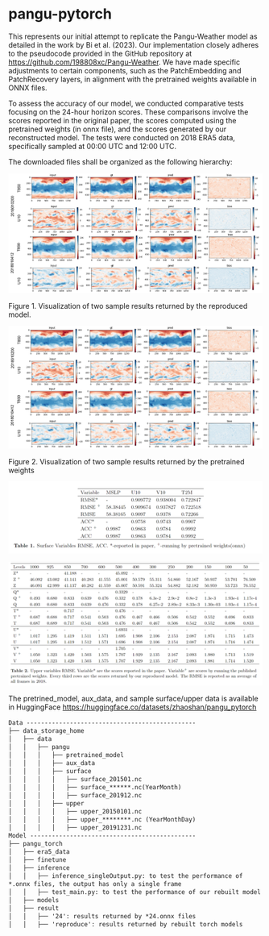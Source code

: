# pangu-pytorch

This represents our initial attempt to replicate the Pangu-Weather model as detailed in the work by Bi et al. (2023). Our implementation closely adheres to the pseudocode provided in the GitHub repository at https://github.com/198808xc/Pangu-Weather. We have made specific adjustments to certain components, such as the PatchEmbedding and PatchRecovery layers, in alignment with the pretrained weights available in ONNX files.

To assess the accuracy of our model, we conducted comparative tests focusing on the 24-hour horizon scores. These comparisons involve the scores reported in the original paper, the scores computed using the pretrained weights (in onnx file), and the scores generated by our reconstructed model. The tests were conducted on 2018 ERA5 data, specifically sampled at 00:00 UTC and 12:00 UTC.


The downloaded files shall be organized as the following hierarchy:

<p align="left">
  <img src="fig/VIS.png" width="600" title="Figure 1. Visualization of two sample results returned by the reproduced model.">
</p>
Figure 1. Visualization of two sample results returned by the reproduced model.
  
  
  
<p align="left">
  <img src="fig/vis_onnx.png" width="600" title="Figure 2. Visualization of two sample results returned by the pretrained weights.">
</p>
Figure 2. Visualization of two sample results returned by the pretrained weights

<p align="center">
  <img src="fig/tab1.png" width="600">
</p>
<p align="center">
  <img src="fig/tab2.png" width="600">
</p>


The pretrined_model, aux_data, and sample surface/upper data is available in HuggingFace https://huggingface.co/datasets/zhaoshan/pangu_pytorch
```plain
Data -----------------------------------------------
├── data_storage_home
│   ├── data
│   │   ├── pangu
│   │   │   ├── pretrained_model
│   │   │   ├── aux_data
│   │   │   ├── surface
│   │   │   │   ├── surface_201501.nc
│   │   │   │   ├── surface_******.nc(YearMonth)
│   │   │   │   ├── surface_201912.nc
│   │   │   ├── upper
│   │   │   │   ├── upper_20150101.nc
│   │   │   │   ├── upper_********.nc (YearMonthDay)
│   │   │   │   ├── upper_20191231.nc
Model ----------------------------------------------
├── pangu_torch
│   ├── era5_data
│   ├── finetune
│   ├── inference
│   │   ├── inference_singleOutput.py: to test the performance of *.onnx files, the output has only a single frame
│   │   ├── test_main.py: to test the performance of our rebuilt model
│   ├── models
│   ├── result
│   │   ├── '24': results returned by *24.onnx files
│   │   ├── 'reproduce': results returned by rebuilt torch models



